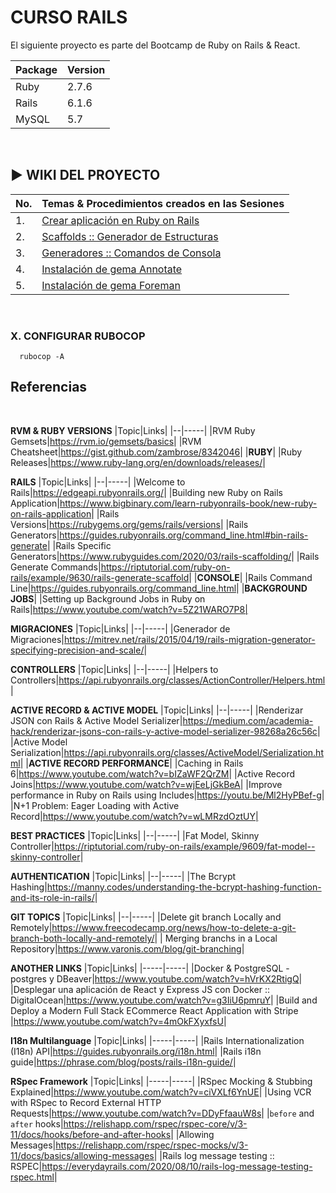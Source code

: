 # CURSO RAILS

El siguiente proyecto es parte del Bootcamp de Ruby on Rails & React.

|Package|Version|
|-|-|
|Ruby|2.7.6|
|Rails|6.1.6|
|MySQL|5.7|
<br>

## ▶ WIKI DEL PROYECTO

|No. | Temas & Procedimientos creados en las Sesiones |
|-|-|
|1.| [Crear aplicación en Ruby on Rails](https://github.com/williamromero/curso-rails/wiki/1.-Crear-aplicaciones-en-Ruby-on-Rails)|
|2.| [Scaffolds :: Generador de Estructuras](https://github.com/williamromero/curso-rails/wiki/2.-Scaffolds-::-Generador-de-Estructuras)|
|3.| [Generadores :: Comandos de Consola](https://github.com/williamromero/curso-rails/wiki/3.-Generadores-::-Comandos-de-Consola--%F0%9F%8F%97%EF%B8%8F)|
|4.| [Instalación de gema Annotate](https://github.com/williamromero/curso-rails/wiki/4.-Instalaci%C3%B3n-de-Annotate-GEM)
|5.| [Instalación de gema Foreman](https://github.com/williamromero/curso-rails/wiki/5.-Instalar-Foreman-GEM)

<br>

### X. CONFIGURAR RUBOCOP

```shell
  rubocop -A
```

## Referencias

<br>

**RVM & RUBY VERSIONS**
|Topic|Links|
|--|-----|
|RVM Ruby Gemsets|<https://rvm.io/gemsets/basics>|
|RVM Cheatsheet|<https://gist.github.com/zambrose/8342046>|
|**RUBY**|
|Ruby Releases|<https://www.ruby-lang.org/en/downloads/releases/>|

**RAILS**
|Topic|Links|
|--|-----|
|Welcome to Rails|<https://edgeapi.rubyonrails.org/>|
|Building new Ruby on Rails Application|<https://www.bigbinary.com/learn-rubyonrails-book/new-ruby-on-rails-application>|
|Rails Versions|<https://rubygems.org/gems/rails/versions>|
|Rails Generators|<https://guides.rubyonrails.org/command_line.html#bin-rails-generate>|
|Rails Specific Generators|<https://www.rubyguides.com/2020/03/rails-scaffolding/>|
|Rails Generate Commands|<https://riptutorial.com/ruby-on-rails/example/9630/rails-generate-scaffold>|
|**CONSOLE**|
|Rails Command Line|<https://guides.rubyonrails.org/command_line.html>|
|**BACKGROUND JOBS**|
|Setting up Background Jobs in Ruby on Rails|https://www.youtube.com/watch?v=5Z21WARO7P8|

**MIGRACIONES**
|Topic|Links|
|--|-----|
|Generador de Migraciones|<https://mitrev.net/rails/2015/04/19/rails-migration-generator-specifying-precision-and-scale/>|

**CONTROLLERS**
|Topic|Links|
|--|-----|
|Helpers to Controllers|<https://api.rubyonrails.org/classes/ActionController/Helpers.html>|

**ACTIVE RECORD & ACTIVE MODEL**
|Topic|Links|
|--|-----|
|Renderizar JSON con Rails & Active Model Serializer|<https://medium.com/academia-hack/renderizar-jsons-con-rails-y-active-model-serializer-98268a26c56c>|
|Active Model Serialization|<https://api.rubyonrails.org/classes/ActiveModel/Serialization.html>|
|**ACTIVE RECORD PERFORMANCE**|
|Caching in Rails 6|<https://www.youtube.com/watch?v=bIZaWF2QrZM>|
|Active Record Joins|<https://www.youtube.com/watch?v=wjEeLjGkBeA>|
|Improve performance in Ruby on Rails using Includes|<https://youtu.be/Ml2HyPBef-g>|
|N+1 Problem: Eager Loading with Active Record|https://www.youtube.com/watch?v=wLMRzdOztUY|

**BEST PRACTICES**
|Topic|Links|
|--|-----|
|Fat Model, Skinny Controller|<https://riptutorial.com/ruby-on-rails/example/9609/fat-model--skinny-controller>|

**AUTHENTICATION**
|Topic|Links|
|--|-----|
|The Bcrypt Hashing|<https://manny.codes/understanding-the-bcrypt-hashing-function-and-its-role-in-rails/>|

**GIT TOPICS**
|Topic|Links|
|--|-----|
|Delete git branch Locally and Remotely|<https://www.freecodecamp.org/news/how-to-delete-a-git-branch-both-locally-and-remotely/>|
| Merging branchs in a Local Repository|<https://www.varonis.com/blog/git-branching>|


**ANOTHER LINKS**
|Topic|Links|
|-----|-----|
|Docker & PostgreSQL - postgres y DBeaver|<https://www.youtube.com/watch?v=hVrKX2RtigQ>|
|Desplegar una aplicación de React y Express JS con Docker :: DigitalOcean|<https://www.youtube.com/watch?v=g3IiU6pmruY>|
|Build and Deploy a Modern Full Stack ECommerce React Application with Stripe
|<https://www.youtube.com/watch?v=4mOkFXyxfsU>|


**I18n Multilanguage**
|Topic|Links|
|-----|-----|
|Rails Internationalization (I18n) API|<https://guides.rubyonrails.org/i18n.html>|
|Rails i18n guide|<https://phrase.com/blog/posts/rails-i18n-guide/>|

**RSpec Framework**
|Topic|Links|
|-----|-----|
|RSpec Mocking & Stubbing Explained|<https://www.youtube.com/watch?v=ciVXLf6YnUE>|
|Using VCR with RSpec to Record External HTTP Requests|<https://www.youtube.com/watch?v=DDyFfaauW8s>|
|`before` and `after` hooks|<https://relishapp.com/rspec/rspec-core/v/3-11/docs/hooks/before-and-after-hooks>|
|Allowing Messages|<https://relishapp.com/rspec/rspec-mocks/v/3-11/docs/basics/allowing-messages>|
|Rails log message testing :: RSPEC|<https://everydayrails.com/2020/08/10/rails-log-message-testing-rspec.html>|

